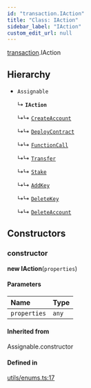 ```yaml
---
id: "transaction.IAction"
title: "Class: IAction"
sidebar_label: "IAction"
custom_edit_url: null
---
```


[transaction](../modules/transaction.md).IAction

## Hierarchy

- `Assignable`

  ↳ **`IAction`**

  ↳↳ [`CreateAccount`](transaction.CreateAccount.md)

  ↳↳ [`DeployContract`](transaction.DeployContract.md)

  ↳↳ [`FunctionCall`](transaction.FunctionCall.md)

  ↳↳ [`Transfer`](transaction.Transfer.md)

  ↳↳ [`Stake`](transaction.Stake.md)

  ↳↳ [`AddKey`](transaction.AddKey.md)

  ↳↳ [`DeleteKey`](transaction.DeleteKey.md)

  ↳↳ [`DeleteAccount`](transaction.DeleteAccount.md)

## Constructors

### constructor

**new IAction**(`properties`)

#### Parameters

| Name | Type |
| :------ | :------ |
| `properties` | `any` |

#### Inherited from

Assignable.constructor

#### Defined in

[utils/enums.ts:17](https://github.com/near/near-api-js/blob/ef6d7fbf/packages/near-api-js/src/utils/enums.ts#L17)
